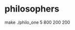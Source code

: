 # philosophers

make
./philo_one 5 800 200 200


<!-- 
1. разделить на подфункции
1. time for actions
2. add extra thread for writing
3. add extra thread for each philos
 -->